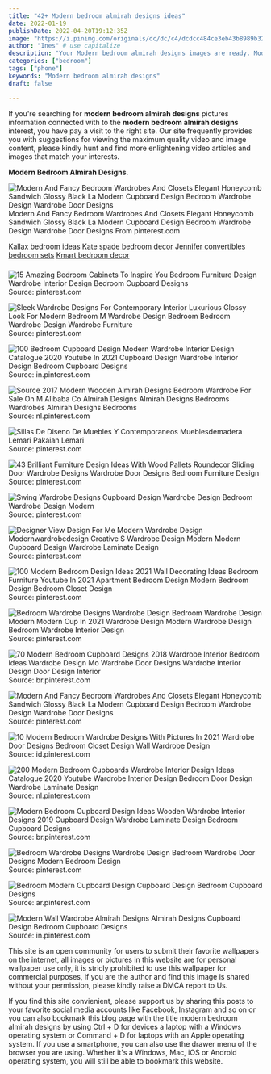 ```yaml
---
title: "42+ Modern bedroom almirah designs ideas"
date: 2022-01-19
publishDate: 2022-04-20T19:12:35Z
image: "https://i.pinimg.com/originals/dc/dc/c4/dcdcc484ce3eb43b8989b320237930fe.webp"
author: "Ines" # use capitalize
description: "Your Modern bedroom almirah designs images are ready. Modern bedroom almirah designs are a topic that is being searched for and liked by netizens today. You can Find and Download the Modern bedroom almirah designs files here. Download all free photos and vectors."
categories: ["bedroom"]
tags: ["phone"]
keywords: "Modern bedroom almirah designs"
draft: false

---
```


If you're searching for **modern bedroom almirah designs** pictures information connected with to the **modern bedroom almirah designs** interest, you have pay a visit to the right  site.  Our site frequently  provides you with  suggestions  for viewing  the maximum  quality video and image  content, please kindly hunt and find more enlightening video articles and images  that match your interests.

**Modern Bedroom Almirah Designs**. 

![Modern And Fancy Bedroom Wardrobes And Closets Elegant Honeycomb Sandwich Glossy Black La Modern Cupboard Design Bedroom Wardrobe Design Wardrobe Door Designs](https://i.pinimg.com/originals/19/23/06/19230675db5a70be6fa00d4cff7e56e2.jpg "Modern And Fancy Bedroom Wardrobes And Closets Elegant Honeycomb Sandwich Glossy Black La Modern Cupboard Design Bedroom Wardrobe Design Wardrobe Door Designs")
Modern And Fancy Bedroom Wardrobes And Closets Elegant Honeycomb Sandwich Glossy Black La Modern Cupboard Design Bedroom Wardrobe Design Wardrobe Door Designs From pinterest.com

[Kallax bedroom ideas](/kallax-bedroom-ideas/)
[Kate spade bedroom decor](/kate-spade-bedroom-decor/)
[Jennifer convertibles bedroom sets](/jennifer-convertibles-bedroom-sets/)
[Kmart bedroom decor](/kmart-bedroom-decor/)



### 

 


![15 Amazing Bedroom Cabinets To Inspire You Bedroom Furniture Design Wardrobe Interior Design Bedroom Cupboard Designs](https://i.pinimg.com/originals/5b/2c/bb/5b2cbb79e5eba44afd77a4c361828b5d.png "15 Amazing Bedroom Cabinets To Inspire You Bedroom Furniture Design Wardrobe Interior Design Bedroom Cupboard Designs")
Source: pinterest.com

 

![Sleek Wardrobe Designs For Contemporary Interior Luxurious Glossy Look For Modern Bedroom M Wardrobe Design Bedroom Bedroom Wardrobe Design Wardrobe Furniture](https://i.pinimg.com/originals/1b/44/c5/1b44c563962b753a6025130172f9ddf6.jpg "Sleek Wardrobe Designs For Contemporary Interior Luxurious Glossy Look For Modern Bedroom M Wardrobe Design Bedroom Bedroom Wardrobe Design Wardrobe Furniture")
Source: pinterest.com

 

![100 Bedroom Cupboard Design Modern Wardrobe Interior Design Catalogue 2020 Youtube In 2021 Cupboard Design Wardrobe Interior Design Bedroom Cupboard Designs](https://i.pinimg.com/564x/7c/e4/dd/7ce4dda87b8a9deab888ed204137bc00.jpg "100 Bedroom Cupboard Design Modern Wardrobe Interior Design Catalogue 2020 Youtube In 2021 Cupboard Design Wardrobe Interior Design Bedroom Cupboard Designs")
Source: in.pinterest.com

 

![Source 2017 Modern Wooden Almirah Designs Bedroom Wardrobe For Sale On M Alibaba Co Almirah Designs Almirah Designs Bedrooms Wardrobes Almirah Designs Bedrooms](https://i.pinimg.com/originals/66/d6/ef/66d6efabd0db9b379797fc82894d5ab8.jpg "Source 2017 Modern Wooden Almirah Designs Bedroom Wardrobe For Sale On M Alibaba Co Almirah Designs Almirah Designs Bedrooms Wardrobes Almirah Designs Bedrooms")
Source: nl.pinterest.com

 

![Sillas De Diseno De Muebles Y Contemporaneos Mueblesdemadera Lemari Pakaian Lemari](https://i.pinimg.com/736x/b3/9c/34/b39c3474f7bc1afcd89f73bc3f18d1f6.jpg "Sillas De Diseno De Muebles Y Contemporaneos Mueblesdemadera Lemari Pakaian Lemari")
Source: pinterest.com

 

![43 Brilliant Furniture Design Ideas With Wood Pallets Roundecor Sliding Door Wardrobe Designs Wardrobe Door Designs Bedroom Furniture Design](https://i.pinimg.com/474x/f6/e8/a3/f6e8a38810db273852ba2589f3823831.jpg "43 Brilliant Furniture Design Ideas With Wood Pallets Roundecor Sliding Door Wardrobe Designs Wardrobe Door Designs Bedroom Furniture Design")
Source: pinterest.com

 

![Swing Wardrobe Designs Cupboard Design Wardrobe Design Bedroom Wardrobe Design Modern](https://i.pinimg.com/originals/ff/92/86/ff9286649c3bd70c18757d76a24fe1d1.jpg "Swing Wardrobe Designs Cupboard Design Wardrobe Design Bedroom Wardrobe Design Modern")
Source: pinterest.com

 

![Designer View Design For Me Modern Wardrobe Design Modernwardrobedesign Creative S Wardrobe Design Modern Modern Cupboard Design Wardrobe Laminate Design](https://i.pinimg.com/originals/f5/a8/58/f5a85812bff80a285bc4bb8b7fdd9f18.png "Designer View Design For Me Modern Wardrobe Design Modernwardrobedesign Creative S Wardrobe Design Modern Modern Cupboard Design Wardrobe Laminate Design")
Source: pinterest.com

 

![100 Modern Bedroom Design Ideas 2021 Wall Decorating Ideas Bedroom Furniture Youtube In 2021 Apartment Bedroom Design Modern Bedroom Design Bedroom Closet Design](https://i.pinimg.com/564x/46/1d/19/461d19f479c05f5dbf4847963c7da30a.jpg "100 Modern Bedroom Design Ideas 2021 Wall Decorating Ideas Bedroom Furniture Youtube In 2021 Apartment Bedroom Design Modern Bedroom Design Bedroom Closet Design")
Source: pinterest.com

 

![Bedroom Wardrobe Designs Wardrobe Design Bedroom Wardrobe Design Modern Modern Cup In 2021 Wardrobe Design Modern Wardrobe Design Bedroom Wardrobe Interior Design](https://i.pinimg.com/564x/1a/3d/3b/1a3d3b53409af8cdcd0e8e51f6cebca5.jpg "Bedroom Wardrobe Designs Wardrobe Design Bedroom Wardrobe Design Modern Modern Cup In 2021 Wardrobe Design Modern Wardrobe Design Bedroom Wardrobe Interior Design")
Source: pinterest.com

 

![70 Modern Bedroom Cupboard Designs 2018 Wardrobe Interior Bedroom Ideas Wardrobe Design Mo Wardrobe Door Designs Wardrobe Interior Design Door Design Interior](https://i.pinimg.com/564x/03/ab/23/03ab236acc0d911dd698ce82fd1fb4aa.jpg "70 Modern Bedroom Cupboard Designs 2018 Wardrobe Interior Bedroom Ideas Wardrobe Design Mo Wardrobe Door Designs Wardrobe Interior Design Door Design Interior")
Source: br.pinterest.com

 

![Modern And Fancy Bedroom Wardrobes And Closets Elegant Honeycomb Sandwich Glossy Black La Modern Cupboard Design Bedroom Wardrobe Design Wardrobe Door Designs](https://i.pinimg.com/originals/19/23/06/19230675db5a70be6fa00d4cff7e56e2.jpg "Modern And Fancy Bedroom Wardrobes And Closets Elegant Honeycomb Sandwich Glossy Black La Modern Cupboard Design Bedroom Wardrobe Design Wardrobe Door Designs")
Source: pinterest.com

 

![10 Modern Bedroom Wardrobe Designs With Pictures In 2021 Wardrobe Door Designs Bedroom Closet Design Wall Wardrobe Design](https://i.pinimg.com/564x/53/9e/eb/539eeb9cdbddd768d5de1cda34d87fa3.jpg "10 Modern Bedroom Wardrobe Designs With Pictures In 2021 Wardrobe Door Designs Bedroom Closet Design Wall Wardrobe Design")
Source: id.pinterest.com

 

![200 Modern Bedroom Cupboards Wardrobe Interior Design Ideas Catalogue 2020 Youtube Wardrobe Interior Design Bedroom Door Design Wardrobe Laminate Design](https://i.pinimg.com/736x/86/b4/88/86b488e6bb5f7aeceb5864c86a4b0c93.jpg "200 Modern Bedroom Cupboards Wardrobe Interior Design Ideas Catalogue 2020 Youtube Wardrobe Interior Design Bedroom Door Design Wardrobe Laminate Design")
Source: nl.pinterest.com

 

![Modern Bedroom Cupboard Design Ideas Wooden Wardrobe Interior Designs 2019 Cupboard Design Wardrobe Laminate Design Bedroom Cupboard Designs](https://i.pinimg.com/originals/84/37/09/843709cb70f82b2ac0972a0ccfcc3120.png "Modern Bedroom Cupboard Design Ideas Wooden Wardrobe Interior Designs 2019 Cupboard Design Wardrobe Laminate Design Bedroom Cupboard Designs")
Source: br.pinterest.com

 

![Bedroom Wardrobe Designs Wardrobe Design Bedroom Wardrobe Door Designs Modern Bedroom Design](https://i.pinimg.com/originals/0d/d5/bb/0dd5bb63b66640e6301f02365f885ea8.jpg "Bedroom Wardrobe Designs Wardrobe Design Bedroom Wardrobe Door Designs Modern Bedroom Design")
Source: pinterest.com

 

![Bedroom Modern Cupboard Design Cupboard Design Bedroom Cupboard Designs](https://i.pinimg.com/originals/e5/4e/3d/e54e3d65164896149ae4258ea3fb7a4d.jpg "Bedroom Modern Cupboard Design Cupboard Design Bedroom Cupboard Designs")
Source: ar.pinterest.com

 

![Modern Wall Wardrobe Almirah Designs Almirah Designs Cupboard Design Bedroom Cupboard Designs](https://i.pinimg.com/originals/dc/dc/c4/dcdcc484ce3eb43b8989b320237930fe.webp "Modern Wall Wardrobe Almirah Designs Almirah Designs Cupboard Design Bedroom Cupboard Designs")
Source: in.pinterest.com

 

This site is an open community for users to submit their favorite wallpapers on the internet, all images or pictures in this website are for personal wallpaper use only, it is stricly prohibited to use this wallpaper for commercial purposes, if you are the author and find this image is shared without your permission, please kindly raise a DMCA report to Us.

If you find this site convienient, please support us by sharing this posts to your favorite social media accounts like Facebook, Instagram and so on or you can also bookmark this blog page with the title modern bedroom almirah designs by using Ctrl + D for devices a laptop with a Windows operating system or Command + D for laptops with an Apple operating system. If you use a smartphone, you can also use the drawer menu of the browser you are using. Whether it's a Windows, Mac, iOS or Android operating system, you will still be able to bookmark this website.
